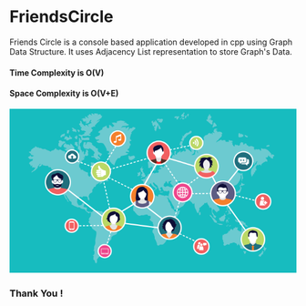 # FriendsCircle
Friends Circle is a console based application developed in cpp using Graph Data Structure. It uses Adjacency List representation to store Graph's Data. 
  #### Time Complexity is O(V)
  #### Space Complexity is O(V+E)

![Logo](https://github.com/rid17pawar/FriendsCircle/blob/main/FriendsCircle.png)

### Thank You !
